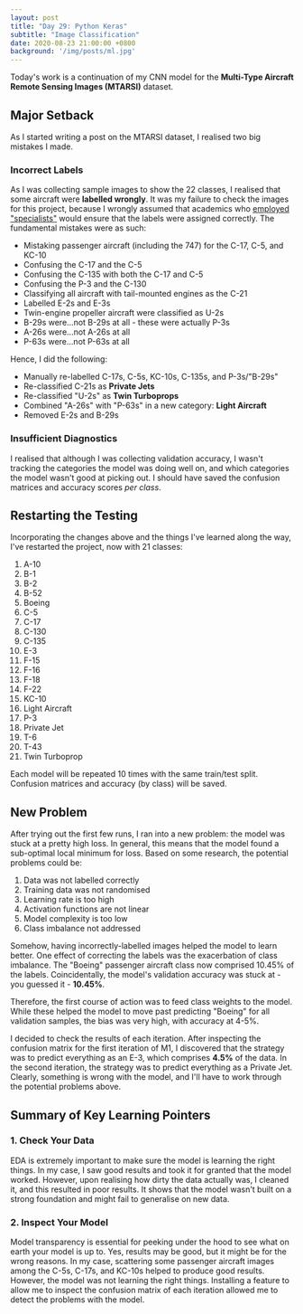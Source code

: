```yaml
---
layout: post
title: "Day 29: Python Keras"
subtitle: "Image Classification"
date: 2020-08-23 21:00:00 +0800
background: '/img/posts/ml.jpg'
---
```


Today's work is a continuation of my CNN model for the **Multi-Type Aircraft Remote Sensing Images (MTARSI)** dataset.

## Major Setback
As I started writing a post on the MTARSI dataset, I realised two big mistakes I made.

### Incorrect Labels
As I was collecting sample images to show the 22 classes, I realised that some aircraft were **labelled wrongly**. It was my failure to check the images for this project, because I wrongly assumed that academics who [employed "specialists"]((https://zenodo.org/record/3464319#.X0IjpcgzaUk)) would ensure that the labels were assigned correctly. The fundamental mistakes were as such:

* Mistaking passenger aircraft (including the 747) for the C-17, C-5, and KC-10
* Confusing the C-17 and the C-5
* Confusing the C-135 with both the C-17 and C-5
* Confusing the P-3 and the C-130
* Classifying all aircraft with tail-mounted engines as the C-21
* Labelled E-2s and E-3s
* Twin-engine propeller aircraft were classified as U-2s
* B-29s were...not B-29s at all - these were actually P-3s
* A-26s were...not A-26s at all
* P-63s were...not P-63s at all

Hence, I did the following:

* Manually re-labelled C-17s, C-5s, KC-10s, C-135s, and P-3s/"B-29s"
* Re-classified C-21s as **Private Jets**
* Re-classified "U-2s" as **Twin Turboprops**
* Combined "A-26s" with "P-63s" in a new category: **Light Aircraft**
* Removed E-2s and B-29s

### Insufficient Diagnostics
I realised that although I was collecting validation accuracy, I wasn't tracking the categories the model was doing well on, and which categories the model wasn't good at picking out. I should have saved the confusion matrices and accuracy scores *per class*.

## Restarting the Testing
Incorporating the changes above and the things I've learned along the way, I've restarted the project, now with 21 classes:

1. A-10
2. B-1
3. B-2
4. B-52
5. Boeing
6. C-5
7. C-17
8. C-130
9. C-135
10. E-3
11. F-15
12. F-16
13. F-18
14. F-22
15. KC-10
16. Light Aircraft
17. P-3
18. Private Jet
19. T-6
20. T-43
21. Twin Turboprop

Each model will be repeated 10 times with the same train/test split. Confusion matrices and accuracy (by class) will be saved.

## New Problem
After trying out the first few runs, I ran into a new problem: the model was stuck at a pretty high loss. In general, this means that the model found a sub-optimal local minimum for loss. Based on some research, the potential problems could be:

1. Data was not labelled correctly
2. Training data was not randomised
3. Learning rate is too high
4. Activation functions are not linear
5. Model complexity is too low
6. Class imbalance not addressed

Somehow, having incorrectly-labelled images helped the model to learn better. One effect of correcting the labels was the exacerbation of class imbalance. The "Boeing" passenger aircraft class now comprised 10.45% of the labels. Coincidentally, the model's validation accuracy was stuck at - you guessed it - **10.45%**.

Therefore, the first course of action was to feed class weights to the model. While these helped the model to move past predicting "Boeing" for all validation samples, the bias was very high, with accuracy at 4-5%.

I decided to check the results of each iteration. After inspecting the confusion matrix for the first iteration of M1, I discovered that the strategy was to predict everything as an E-3, which comprises **4.5%** of the data. In the second iteration, the strategy was to predict everything as a Private Jet. Clearly, something is wrong with the model, and I'll have to work through the potential problems above.

## Summary of Key Learning Pointers

### 1. Check Your Data
EDA is extremely important to make sure the model is learning the right things. In my case, I saw good results and took it for granted that the model worked. However, upon realising how dirty the data actually was, I cleaned it, and this resulted in poor results. It shows that the model wasn't built on a strong foundation and might fail to generalise on new data.

### 2. Inspect Your Model
Model transparency is essential for peeking under the hood to see what on earth your model is up to. Yes, results may be good, but it might be for the wrong reasons. In my case, scattering some passenger aircraft images among the C-5s, C-17s, and KC-10s helped to produce good results. However, the model was not learning the right things. Installing a feature to allow me to inspect the confusion matrix of each iteration allowed me to detect the problems with the model.
